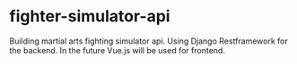 # fighter-simulator-api
Building martial arts fighting simulator api.
Using Django Restframework for the backend.
In the future Vue.js will be used for frontend.
